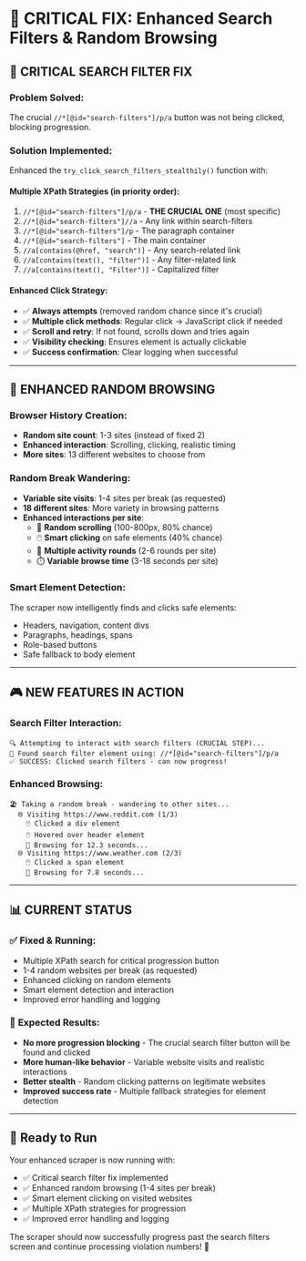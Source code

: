 # 🎯 CRITICAL FIX: Enhanced Search Filters & Random Browsing

## 🚨 **CRITICAL SEARCH FILTER FIX**

### **Problem Solved**:
The crucial `//*[@id="search-filters"]/p/a` button was not being clicked, blocking progression.

### **Solution Implemented**:
Enhanced the `try_click_search_filters_stealthily()` function with:

#### **Multiple XPath Strategies** (in priority order):
1. `//*[@id="search-filters"]/p/a` - **THE CRUCIAL ONE** (most specific)
2. `//*[@id="search-filters"]//a` - Any link within search-filters
3. `//*[@id="search-filters"]/p` - The paragraph container
4. `//*[@id="search-filters"]` - The main container
5. `//a[contains(@href, "search")]` - Any search-related link
6. `//a[contains(text(), "filter")]` - Any filter-related link
7. `//a[contains(text(), "Filter")]` - Capitalized filter

#### **Enhanced Click Strategy**:
- ✅ **Always attempts** (removed random chance since it's crucial)
- ✅ **Multiple click methods**: Regular click → JavaScript click if needed
- ✅ **Scroll and retry**: If not found, scrolls down and tries again
- ✅ **Visibility checking**: Ensures element is actually clickable
- ✅ **Success confirmation**: Clear logging when successful

---

## 🎲 **ENHANCED RANDOM BROWSING**

### **Browser History Creation**:
- **Random site count**: 1-3 sites (instead of fixed 2)
- **Enhanced interaction**: Scrolling, clicking, realistic timing
- **More sites**: 13 different websites to choose from

### **Random Break Wandering**:
- **Variable site visits**: 1-4 sites per break (as requested)
- **18 different sites**: More variety in browsing patterns
- **Enhanced interactions per site**:
  - 🎯 **Random scrolling** (100-800px, 80% chance)
  - 🖱️ **Smart clicking** on safe elements (40% chance)
  - 📱 **Multiple activity rounds** (2-6 rounds per site)
  - ⏱️ **Variable browse time** (3-18 seconds per site)

### **Smart Element Detection**:
The scraper now intelligently finds and clicks safe elements:
- Headers, navigation, content divs
- Paragraphs, headings, spans
- Role-based buttons
- Safe fallback to body element

---

## 🎮 **NEW FEATURES IN ACTION**

### **Search Filter Interaction**:
```
🔍 Attempting to interact with search filters (CRUCIAL STEP)...
🎯 Found search filter element using: //*[@id="search-filters"]/p/a
✅ SUCCESS: Clicked search filters - can now progress!
```

### **Enhanced Browsing**:
```
🏖️ Taking a random break - wandering to other sites...
  🌐 Visiting https://www.reddit.com (1/3)
    🖱️ Clicked a div element
    🖱️ Hovered over header element
    📖 Browsing for 12.3 seconds...
  🌐 Visiting https://www.weather.com (2/3)
    🖱️ Clicked a span element
    📖 Browsing for 7.8 seconds...
```

---

## 📊 **CURRENT STATUS**

### ✅ **Fixed & Running**:
- Multiple XPath search for critical progression button
- 1-4 random websites per break (as requested)
- Enhanced clicking on random elements
- Smart element detection and interaction
- Improved error handling and logging

### 🎯 **Expected Results**:
- **No more progression blocking** - The crucial search filter button will be found and clicked
- **More human-like behavior** - Variable website visits and realistic interactions
- **Better stealth** - Random clicking patterns on legitimate websites
- **Improved success rate** - Multiple fallback strategies for element detection

---

## 🚀 **Ready to Run**

Your enhanced scraper is now running with:
- ✅ Critical search filter fix implemented
- ✅ Enhanced random browsing (1-4 sites per break)
- ✅ Smart element clicking on visited websites
- ✅ Multiple XPath strategies for progression
- ✅ Improved error handling and logging

The scraper should now successfully progress past the search filters screen and continue processing violation numbers! 🎉
